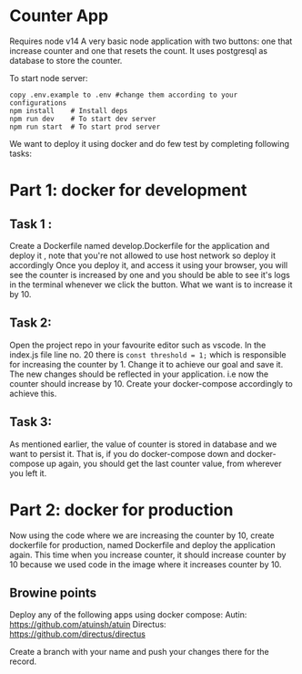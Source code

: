 # Counter App
Requires node v14
A very basic node application with two buttons: one that increase counter and one that resets the count.
It uses postgresql as database to store the counter.

To start node server:
```shell
copy .env.example to .env #change them according to your configurations
npm install    # Install deps
npm run dev    # To start dev server
npm run start  # To start prod server
```

We want to deploy it using docker and do few test by completing following tasks:

# Part 1: docker for development

## Task 1 : 
Create a Dockerfile named develop.Dockerfile for the application and deploy it , note that you're not allowed to use host network so deploy it accordingly
Once you deploy it, and access it using your browser, you will see the counter is increased by one and you should be able to see it's logs in the terminal whenever we click the button. What we want is to increase it by 10.

## Task 2: 
Open the project repo in your favourite editor such as vscode. In the index.js file line no. 20 there is ```const threshold = 1;``` which is responsible for increasing the counter by 1. Change it to achieve our goal and save it. The new changes should be reflected in your application. i.e now the counter should increase by 10. Create your docker-compose accordingly to achieve this.

## Task 3:
As mentioned earlier, the value of counter is stored in database and we want to persist it. That is, if you do docker-compose down and docker-compose up again, you should get the last counter value, from wherever you left it.

# Part 2: docker for production 

Now using the code where we are increasing the counter by 10, create dockerfile for production, named Dockerfile and deploy the application again. This time when you increase counter, it should increase counter by 10 because we used code in the image where it increases counter by 10. 
## Browine points 
Deploy any of the following apps using docker compose: 
Autin: https://github.com/atuinsh/atuin
Directus: https://github.com/directus/directus

Create a branch with your name and push your changes there for the record.
